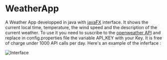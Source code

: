 # WeatherApp
A Weather App developped in java with  [javaFX](https://openjfx.io/) interface. It shows the current local time, temperature, the wind speed and the description of the current weather. To use it you need to suscribe to the [openweather API](https://openweathermap.org/api/) and replace in config.properties file the variable API_KEY with your Key. It is free of charge under 1000 API calls per day. 
Here's an example of the inferface :

![Interface](https://image.noelshack.com/fichiers/2023/23/6/1686404001-screenshot-from-2023-06-10-15-33-08.png)
